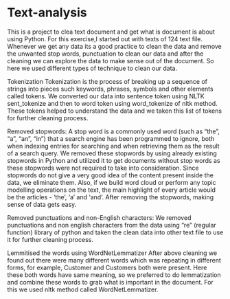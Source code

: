 # Text-analysis
This is a project to clea text document and get what is document is about using Python. For this exercise,I started out with texts of 124 text file.
Whenever we get any data its a good practice to clean the data and remove the unwanted stop words, punctuation to clean our data and after the cleaning we can explore the data to make sense out of the document.  So here we used different types of technique to clean our data.

Tokenization 
Tokenization is the process of breaking up a sequence of strings into pieces such keywords, phrases, symbols and other elements called tokens.  We converted our data into sentence token using NLTK sent_tokenize and then to word token using word_tokenize of nltk method.  These tokens helped to understand the data and we taken this list of tokens for further cleaning process.
 
Removed stopwords:
A stop word is a commonly used word (such as “the”, “a”, “an”, “in”) that a search engine has been programmed to ignore, both when indexing entries for searching and when retrieving them as the result of a search query.  We removed these stopwords by using already existing stopwords in Python and utilized it to get documents without stop words as these stopwords were not required to take into consideration.
Since stopwords do not give a very good idea of the content present inside the data, we eliminate them. Also, if we build word cloud or perform any topic modelling operations on the text, the main highlight of every article would be the articles - ‘the’, ‘a’ and ‘and’. After removing the stopwords, making sense of data gets easy.

Removed punctuations and non-English characters:
We removed punctuations and non english characters from the data using “re” (regular function) library of python and taken the clean data into other text file to use it for further cleaning process.


Lemmitised the words using WordNetLemmatizer
After above cleaning we found out there were many different words which was repeating in different forms, for example, Customer and Customers both were present.  Here these both words have same meaning, so we preferred to do lemmatization and combine these words to grab what is important in the document.  For this we used nltk method called WordNetLemmatizer.
